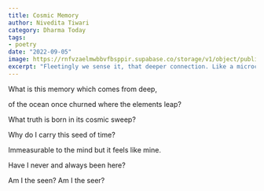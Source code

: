```yaml
---
title: Cosmic Memory
author: Nivedita Tiwari
category: Dharma Today
tags:
- poetry
date: "2022-09-05"
image: https://rnfvzaelmwbbvfbsppir.supabase.co/storage/v1/object/public/brhatwebsite/05dhiti/33.webp
excerpt: "Fleetingly we sense it, that deeper connection. Like a microcosm that reflects the macrocosm. A cosmic mystery out there, of which we have intuition. Springing from seed, back to seed. Nivedita's poem here invokes this mystery."
---
```


What is this memory
which comes from deep,

of the ocean once churned
where the elements leap?

What truth is born
in its cosmic sweep?

Why do I carry
this seed of time?

Immeasurable to the mind
but it feels like mine.

Have I never
and always been here?

Am I the seen?
Am I the seer?

